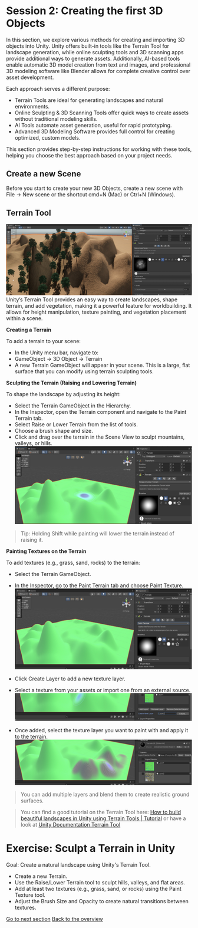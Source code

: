 # Session 2: Creating the first 3D Objects

In this section, we explore various methods for creating and importing 3D objects into Unity. Unity offers built-in tools like the Terrain Tool for landscape generation, while online sculpting tools and 3D scanning apps provide additional ways to generate assets. Additionally, AI-based tools enable automatic 3D model creation from text and images, and professional 3D modeling software like Blender allows for complete creative control over asset development.

Each approach serves a different purpose:
- Terrain Tools are ideal for generating landscapes and natural environments.
- Online Sculpting & 3D Scanning Tools offer quick ways to create assets without traditional modeling skills.
- AI Tools automate asset generation, useful for rapid prototyping.
- Advanced 3D Modeling Software provides full control for creating optimized, custom models.

This section provides step-by-step instructions for working with these tools, helping you choose the best approach based on your project needs.

## Create a new Scene

Before you start to create your new 3D Objects, create a new scene with File -> New scene or the shortcut cmd+N (Mac) or Ctrl+N (Windows).

## Terrain Tool  
![](images/terraintools.jpeg)
Unity’s Terrain Tool provides an easy way to create landscapes, shape terrain, and add vegetation, making it a powerful feature for worldbuilding. It allows for height manipulation, texture painting, and vegetation placement within a scene.

**Creating a Terrain**

To add a terrain to your scene:

 - In the Unity menu bar, navigate to:
 - GameObject -> 3D Object -> Terrain
 - A new Terrain GameObject will appear in your scene. This is a large, flat surface that you can modify using terrain sculpting tools.

**Sculpting the Terrain (Raising and Lowering Terrain)**

To shape the landscape by adjusting its height:
- Select the Terrain GameObject in the Hierarchy.
- In the Inspector, open the Terrain component and navigate to the Paint Terrain tab.
- Select Raise or Lower Terrain from the list of tools.
- Choose a brush shape and size.
- Click and drag over the terrain in the Scene View to sculpt mountains, valleys, or hills.![](images/terrain1.jpeg)

> Tip: Holding Shift while painting will lower the terrain instead of raising it.

**Painting Textures on the Terrain**

To add textures (e.g., grass, sand, rocks) to the terrain:
- Select the Terrain GameObject.
- In the Inspector, go to the Paint Terrain tab and choose Paint Texture.
![](images/terrain2.jpeg)

- Click Create Layer to add a new texture layer.
- Select a texture from your assets or import one from an external source.
![](images/terrain3.jpeg)

- Once added, select the texture layer you want to paint with and apply it to the terrain.
![](images/terrain4.jpeg)

> You can add multiple layers and blend them to create realistic ground surfaces.

> You can find a good tutorial on the Terrain Tool here: [How to build beautiful landscapes in Unity using Terrain Tools | Tutorial](https://www.youtube.com/watch?v=smnLYvF40s4) or have a look at [Unity Documentation Terrain Tool](https://docs.unity3d.com/2022.3/Documentation/Manual/script-Terrain.html)


# Exercise: Sculpt a Terrain in Unity

Goal: Create a natural landscape using Unity's Terrain Tool.

- Create a new Terrain.
- Use the Raise/Lower Terrain tool to sculpt hills, valleys, and flat areas.
- Add at least two textures (e.g., grass, sand, or rocks) using the Paint Texture tool.
- Adjust the Brush Size and Opacity to create natural transitions between textures.


[Go to next section](2_3DScan.md)
[Back to the overview](readme.md)
